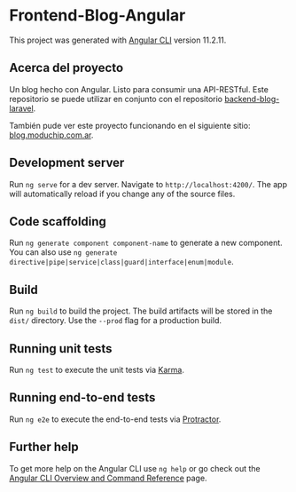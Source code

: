 # Frontend-Blog-Angular

This project was generated with [Angular CLI](https://github.com/angular/angular-cli) version 11.2.11.

## Acerca del proyecto

Un blog hecho con Angular. Listo para consumir una API-RESTful. Este repositorio se puede utilizar en conjunto con el repositorio [backend-blog-laravel](https://github.com/hernangonzalezmoreno/backend-blog-laravel).

También pude ver este proyecto funcionando en el siguiente sitio: [blog.moduchip.com.ar](http://blog.moduchip.com.ar).

## Development server

Run `ng serve` for a dev server. Navigate to `http://localhost:4200/`. The app will automatically reload if you change any of the source files.

## Code scaffolding

Run `ng generate component component-name` to generate a new component. You can also use `ng generate directive|pipe|service|class|guard|interface|enum|module`.

## Build

Run `ng build` to build the project. The build artifacts will be stored in the `dist/` directory. Use the `--prod` flag for a production build.

## Running unit tests

Run `ng test` to execute the unit tests via [Karma](https://karma-runner.github.io).

## Running end-to-end tests

Run `ng e2e` to execute the end-to-end tests via [Protractor](http://www.protractortest.org/).

## Further help

To get more help on the Angular CLI use `ng help` or go check out the [Angular CLI Overview and Command Reference](https://angular.io/cli) page.
